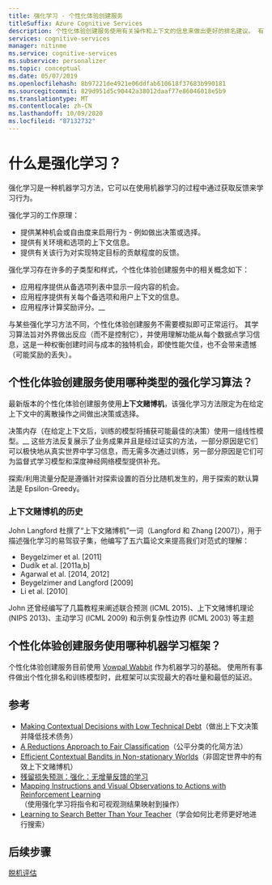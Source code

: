 ```yaml
---
title: 强化学习 - 个性化体验创建服务
titleSuffix: Azure Cognitive Services
description: 个性化体验创建服务使用有关操作和上下文的信息来做出更好的排名建议。 有关这些操作和上下文的信息是称作“特征”的特性或属性。
services: cognitive-services
manager: nitinme
ms.service: cognitive-services
ms.subservice: personalizer
ms.topic: conceptual
ms.date: 05/07/2019
ms.openlocfilehash: 8b97221de4921e06ddfab610618f37683b990181
ms.sourcegitcommit: 829d951d5c90442a38012daaf77e86046018e5b9
ms.translationtype: MT
ms.contentlocale: zh-CN
ms.lasthandoff: 10/09/2020
ms.locfileid: "87132732"
---
```

# <a name="what-is-reinforcement-learning"></a>什么是强化学习？

强化学习是一种机器学习方法，它可以在使用机器学习的过程中通过获取反馈来学习行为。
 
强化学习的工作原理：

* 提供某种机会或自由度来启用行为 - 例如做出决策或选择。
* 提供有关环境和选项的上下文信息。
* 提供有关该行为对实现特定目标的贡献程度的反馈。

强化学习存在许多的子类型和样式，个性化体验创建服务中的相关概念如下：

* 应用程序提供从备选项列表中显示一段内容的机会。
* 应用程序提供有关每个备选项和用户上下文的信息。
* 应用程序计算奖励评分。__

与某些强化学习方法不同，个性化体验创建服务不需要模拟即可正常运行。 其学习算法旨对外界做出反应（而不是控制它），并使用理解功能从每个数据点学习信息，这是一种权衡创建时间与成本的独特机会，即使性能欠佳，也不会带来遗憾（可能奖励的丢失）。

## <a name="what-type-of-reinforcement-learning-algorithms-does-personalizer-use"></a>个性化体验创建服务使用哪种类型的强化学习算法？

最新版本的个性化体验创建服务使用**上下文赌博机**，该强化学习方法限定为在给定上下文中的离散操作之间做出决策或选择。

决策内存（在给定上下文后，训练的模型将捕获可能最佳的决策）使用一组线性模型。__ 这些方法反复展示了业务成果并且是经过证实的方法，一部分原因是它们可以极快地从真实世界中学习信息，而无需多次通过训练，另一部分原因是它们可为监督式学习模型和深度神经网络模型提供补充。

探索/利用流量分配是遵循针对探索设置的百分比随机发生的，用于探索的默认算法是 Epsilon-Greedy。

### <a name="history-of-contextual-bandits"></a>上下文赌博机的历史

John Langford 杜撰了“上下文赌博机”一词（Langford 和 Zhang [2007]），用于描述强化学习的易驾驭子集，他编写了五六篇论文来提高我们对范式的理解：

* Beygelzimer et al. [2011]
* Dudík et al. [2011a,b]
* Agarwal et al. [2014, 2012]
* Beygelzimer and Langford [2009]
* Li et al. [2010]

John 还曾经编写了几篇教程来阐述联合预测 (ICML 2015)、上下文赌博机理论 (NIPS 2013)、主动学习 (ICML 2009) 和示例复杂性边界 (ICML 2003) 等主题

## <a name="what-machine-learning-frameworks-does-personalizer-use"></a>个性化体验创建服务使用哪种机器学习框架？

个性化体验创建服务目前使用 [Vowpal Wabbit](https://github.com/VowpalWabbit/vowpal_wabbit/wiki) 作为机器学习的基础。 使用所有事件做出个性化排名和训练模型时，此框架可以实现最大的吞吐量和最低的延迟。

## <a name="references"></a>参考

* [Making Contextual Decisions with Low Technical Debt](https://arxiv.org/abs/1606.03966)（做出上下文决策并降低技术债务）
* [A Reductions Approach to Fair Classification](https://arxiv.org/abs/1803.02453)（公平分类的化简方法）
* [Efficient Contextual Bandits in Non-stationary Worlds](https://arxiv.org/abs/1708.01799)（非固定世界中的有效上下文赌博机）
* [残留损失预测：强化：无增量反馈的学习](https://openreview.net/pdf?id=HJNMYceCW)
* [Mapping Instructions and Visual Observations to Actions with Reinforcement Learning](https://arxiv.org/abs/1704.08795)（使用强化学习将指令和可视观测结果映射到操作）
* [Learning to Search Better Than Your Teacher](https://arxiv.org/abs/1502.02206)（学会如何比老师更好地进行搜索）

## <a name="next-steps"></a>后续步骤

[脱机评估](concepts-offline-evaluation.md) 